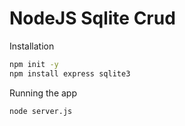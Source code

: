 # NodeJS Sqlite Crud

Installation
```bash
npm init -y
npm install express sqlite3
```

Running the app
```bash
node server.js
```

